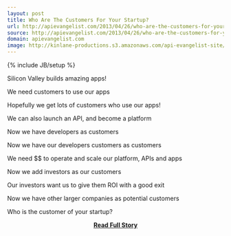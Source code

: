 ```yaml
---
layout: post
title: Who Are The Customers For Your Startup?
url: http://apievangelist.com/2013/04/26/who-are-the-customers-for-your-startup/
source: http://apievangelist.com/2013/04/26/who-are-the-customers-for-your-startup/
domain: apievangelist.com
image: http://kinlane-productions.s3.amazonaws.com/api-evangelist-site/blog/bw-question-mark.png
---
```

{% include JB/setup %}<p>




Silicon Valley builds amazing apps!





We need customers to use our apps





Hopefully we get lots of customers who use our apps!





We can also launch an API, and become a platform





Now we have developers as customers





Now we have our developers customers as customers





We need $$ to operate and scale our platform, APIs and apps





Now we add investors as our customers





Our investors want us to give them ROI with a good exit





Now we have other larger companies as potential customers





Who is the customer of your startup?



</p>
<center><p><a href="http://apievangelist.com/2013/04/26/who-are-the-customers-for-your-startup/" style='padding:25px; font-sze:18px; font-weight: bold;'>Read Full Story</a></p></center>
